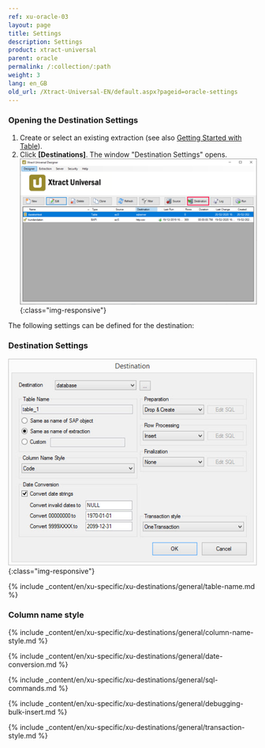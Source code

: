 ```yaml
---
ref: xu-oracle-03
layout: page
title: Settings
description: Settings
product: xtract-universal
parent: oracle
permalink: /:collection/:path
weight: 3
lang: en_GB
old_url: /Xtract-Universal-EN/default.aspx?pageid=oracle-settings
---
```

### Opening the Destination Settings
1. Create or select an existing extraction (see also [Getting Started with Table](../../getting-started-table/define-a-table-extraction)).
2. Click **[Destinations]**. The window "Destination Settings" opens.
![Destination-settings](/img/content/xu/xu_designer_destination.png){:class="img-responsive"}

The following settings can be defined for the destination:  

### Destination Settings

![ext_spec_set_de_form](/img/content/ext_spec_set_de_form.png){:class="img-responsive"}

{% include _content/en/xu-specific/xu-destinations/general/table-name.md %}
### Column name style
{% include _content/en/xu-specific/xu-destinations/general/column-name-style.md %}

{% include _content/en/xu-specific/xu-destinations/general/date-conversion.md %}

{% include _content/en/xu-specific/xu-destinations/general/sql-commands.md %}

{% include _content/en/xu-specific/xu-destinations/general/debugging-bulk-insert.md %}

{% include _content/en/xu-specific/xu-destinations/general/transaction-style.md %}
